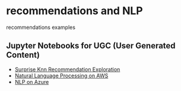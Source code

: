 # recommendations and NLP
recommendations examples

## Jupyter Notebooks for UGC (User Generated Content)

* [Surprise Knn Recommendation Exploration](https://github.com/noahgift/recommendations/tree/master/notebooks)
* [Natural Language Processing on AWS](https://github.com/noahgift/recommendations/blob/master/notebooks/NLP_AWS.ipynb)
* [NLP on Azure](https://github.com/noahgift/recommendations/blob/master/notebooks/Azure_Sentiment_Analysis.ipynb)
